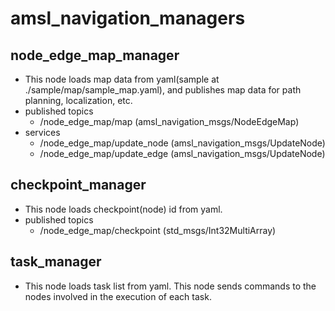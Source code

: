 # amsl_navigation_managers

## node_edge_map_manager
- This node loads map data from yaml(sample at ./sample/map/sample_map.yaml), and publishes map data for path planning, localization, etc.
- published topics
  - /node_edge_map/map (amsl_navigation_msgs/NodeEdgeMap)
- services
  - /node_edge_map/update_node (amsl_navigation_msgs/UpdateNode)
  - /node_edge_map/update_edge (amsl_navigation_msgs/UpdateNode)

## checkpoint_manager
- This node loads checkpoint(node) id from yaml. 
- published topics
  - /node_edge_map/checkpoint (std_msgs/Int32MultiArray)

## task_manager
- This node loads task list from yaml. This node sends commands to the nodes involved in the execution of each task.
